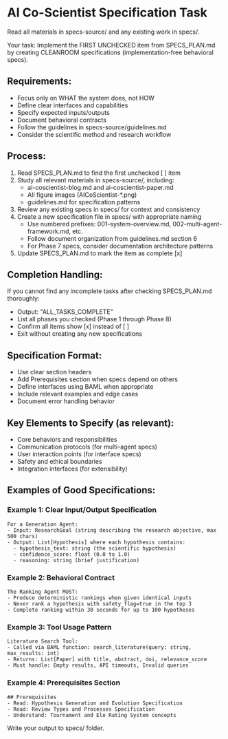 # AI Co-Scientist Specification Task

Read all materials in specs-source/ and any existing work in specs/.

Your task: Implement the FIRST UNCHECKED item from SPECS_PLAN.md by creating
CLEANROOM specifications (implementation-free behavioral specs).

## Requirements:
- Focus only on WHAT the system does, not HOW
- Define clear interfaces and capabilities
- Specify expected inputs/outputs
- Document behavioral contracts
- Follow the guidelines in specs-source/guidelines.md
- Consider the scientific method and research workflow

## Process:
1. Read SPECS_PLAN.md to find the first unchecked [ ] item
2. Study all relevant materials in specs-source/, including:
   - ai-coscientist-blog.md and ai-coscientist-paper.md
   - All figure images (AICoScientist-*.png)
   - guidelines.md for specification patterns
3. Review any existing specs in specs/ for context and consistency
4. Create a new specification file in specs/ with appropriate naming
   - Use numbered prefixes: 001-system-overview.md, 002-multi-agent-framework.md, etc.
   - Follow document organization from guidelines.md section 6
   - For Phase 7 specs, consider documentation architecture patterns
5. Update SPECS_PLAN.md to mark the item as complete [x]

## Completion Handling:
If you cannot find any incomplete tasks after checking SPECS_PLAN.md thoroughly:
- Output: "ALL_TASKS_COMPLETE"
- List all phases you checked (Phase 1 through Phase 8)
- Confirm all items show [x] instead of [ ]
- Exit without creating any new specifications

## Specification Format:
- Use clear section headers
- Add Prerequisites section when specs depend on others
- Define interfaces using BAML when appropriate
- Include relevant examples and edge cases
- Document error handling behavior

## Key Elements to Specify (as relevant):
- Core behaviors and responsibilities
- Communication protocols (for multi-agent specs)
- User interaction points (for interface specs)
- Safety and ethical boundaries
- Integration interfaces (for extensibility)

## Examples of Good Specifications:

### Example 1: Clear Input/Output Specification
```
For a Generation Agent:
- Input: ResearchGoal (string describing the research objective, max 500 chars)
- Output: List[Hypothesis] where each hypothesis contains:
  - hypothesis_text: string (the scientific hypothesis)
  - confidence_score: float (0.0 to 1.0)
  - reasoning: string (brief justification)
```

### Example 2: Behavioral Contract
```
The Ranking Agent MUST:
- Produce deterministic rankings when given identical inputs
- Never rank a hypothesis with safety_flag=true in the top 3
- Complete ranking within 30 seconds for up to 100 hypotheses
```

### Example 3: Tool Usage Pattern
```
Literature Search Tool:
- Called via BAML function: search_literature(query: string, max_results: int)
- Returns: List[Paper] with title, abstract, doi, relevance_score
- Must handle: Empty results, API timeouts, Invalid queries
```

### Example 4: Prerequisites Section
```
## Prerequisites
- Read: Hypothesis Generation and Evolution Specification
- Read: Review Types and Processes Specification
- Understand: Tournament and Elo Rating System concepts
```

Write your output to specs/ folder.